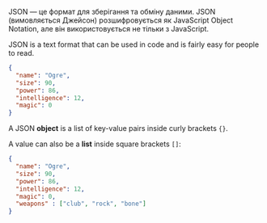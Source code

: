 JSON — це формат для зберігання та обміну даними. JSON (вимовляється Джейсон) розшифровується як JavaScript Object Notation, але він використовується не тільки з JavaScript.

JSON is a text format that can be used in code and is fairly easy for people to read.

```json
{
  "name": "Ogre",
  "size": 90,
  "power": 86,
  "intelligence": 12,
  "magic": 0
}
```

A JSON **object** is a list of key-value pairs inside curly brackets `{}`.

A value can also be a **list** inside square brackets `[]`:

```json
{
  "name": "Ogre",
  "size": 90,
  "power": 86,
  "intelligence": 12,
  "magic": 0,
  "weapons" : ["club", "rock", "bone"]
}
```
